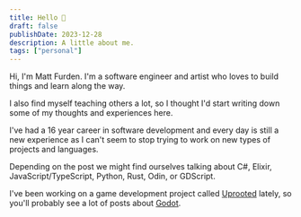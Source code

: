 ```yaml
---
title: Hello 👋
draft: false
publishDate: 2023-12-28
description: A little about me.
tags: ["personal"]
---
```


Hi, I'm Matt Furden.
I'm a software engineer and artist who loves to build things and learn along the way.

I also find myself teaching others a lot, so I thought I'd start writing down some of my thoughts and experiences here.

I've had a 16 year career in software development and every day is still a new experience as I can't seem to stop trying to work on new types of projects and languages.

Depending on the post we might find ourselves talking about C#, Elixir, JavaScript/TypeScript, Python, Rust, Odin, or GDScript.

I've been working on a game development project called [Uprooted](/projects/uprooted) lately, so you'll probably see a lot of posts about [Godot](https://godotengine.org).
